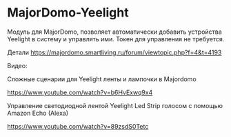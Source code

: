 # MajorDomo-Yeelight
Модуль для MajorDomo, позволяет автоматически добавить устройства Yeelight в систему и управлять ими. Токен для управления не требуется.

Детали https://majordomo.smartliving.ru/forum/viewtopic.php?f=4&t=4193

Видео:

Сложные сценарии для Yeelight ленты и лампочки в Majordomo

https://www.youtube.com/watch?v=b6HvExwq9x4

Управление светодиодной лентой Yeelight Led Strip голосом с помощью Amazon Echo (Alexa)

https://www.youtube.com/watch?v=89zsdS0Tetc
